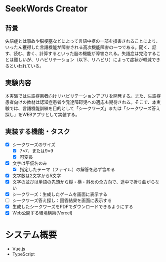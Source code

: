 # SeekWords Creator
## 背景
失語症とは事故や脳梗塞などによって言語中枢の一部を損害されることにより、いったん獲得した言語機能が障害される高次機能障害の一つである。聞く、話す、読む、書く、計算するといった脳の機能が障害される。失語症は完治することは難しいが、リハビリテーション（以下、リハビリ）によって症状が軽減できるといわれている。

## 実験内容
本実験では失語症患者向けリハビリテーションアプリを開発する。また、失語症患者向けの教材は認知症患者や発達障碍児への適応も期待される。そこで、本実験では、言語機能訓練を目的として「シークワーズ」または「シークワーズ答え探し」をWEBアプリとして実装する。

## 実装する機能・タスク
- [X] シークワーズのサイズ
  - [X] 7×7、または9×9
  - [X] 可変長
- [X] 文字は平仮名のみ
  - [X] 指定したテーマ（ファイル）の解答を必ず含める
- [X] 文字数は2文字から5文字
- [X] 文字の並びは単語の先頭から縦・横・斜めの全方向で、途中で折り曲がらない
- [X] シークワーズ：生成したゲームを画面に表示する
- [ ] シークワーズ答え探し：回答結果を画面に表示する
- [X] 生成したシークワーズをPDFでダウンロードできるようにする
- [X] Web公開する環境構築(Vercel)

# システム概要
- Vue.js
- TypeScript